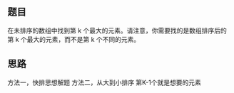 ## 题目
在未排序的数组中找到第 k 个最大的元素。请注意，你需要找的是数组排序后的第 k 个最大的元素，而不是第 k 个不同的元素。    

## 思路
方法一，快排思想解题
方法二，从大到小排序 第K-1个就是想要的元素   



